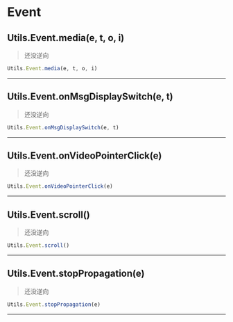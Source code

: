 # Event

## Utils.Event.media(e, t, o, i)

> 还没逆向

```javascript
Utils.Event.media(e, t, o, i)
```
---

## Utils.Event.onMsgDisplaySwitch(e, t)

> 还没逆向

```javascript
Utils.Event.onMsgDisplaySwitch(e, t)
```

---

## Utils.Event.onVideoPointerClick(e)

> 还没逆向

```javascript
Utils.Event.onVideoPointerClick(e)
```

---

## Utils.Event.scroll()

> 还没逆向

```javascript
Utils.Event.scroll()
```

---

## Utils.Event.stopPropagation(e)

> 还没逆向

```javascript
Utils.Event.stopPropagation(e)
```

---